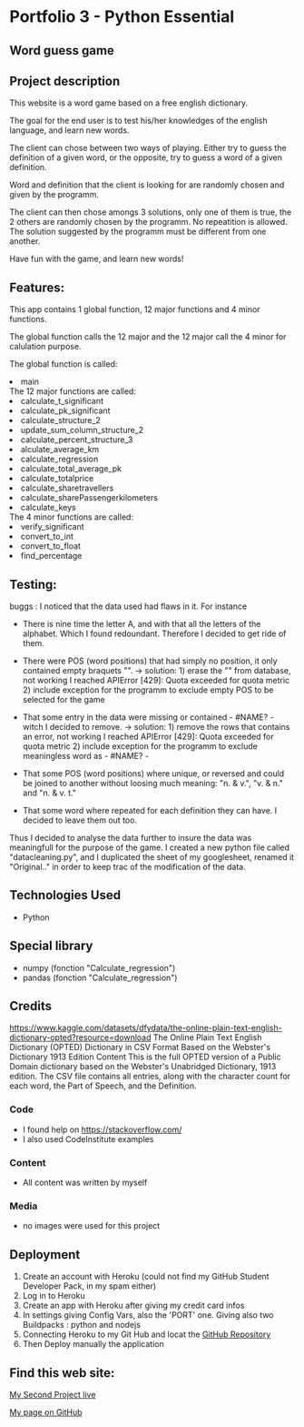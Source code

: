 # Portfolio 3 - Python Essential

## Word guess game

## Project description

This website is a word game based on a free english dictionary. 

The goal for the end user is to test his/her knowledges of the english language, and learn new words.

The client can chose between two ways of playing. Either try to guess the definition of a given word, or the opposite, try to guess a word of a given definition.

Word and definition that the client is looking for are randomly chosen and given by the programm.

The client can then chose amongs 3 solutions, only one of them is true, the 2 others are randomly chosen by the programm. No repeatition is allowed. The solution suggested by the programm must be different from one another.

Have fun with the game, and learn new words!


## Features:

This app contains 1 global function, 12 major functions and 4 minor functions.

The global function calls the 12 major and the 12 major call the 4 minor for calulation purpose.

The global function is called: 
<li>main</li>
The 12 major functions are called: 
<li>calculate_t_significant</li>
<li>calculate_pk_significant</li>
<li>calculate_structure_2</li>
<li>update_sum_column_structure_2</li>
<li>calculate_percent_structure_3</li>
<li>alculate_average_km</li>
<li>calculate_regression</li>
<li>calculate_total_average_pk</li>
<li>calculate_totalprice</li>
<li>calculate_sharetravellers</li>
<li>calculate_sharePassengerkilometers</li>
<li>calculate_keys</li>
The 4 minor functions are called:
<li>verify_significant</li>
<li>convert_to_int</li>
<li>convert_to_float</li>
<li>find_percentage</li>

## Testing:
buggs : 
I noticed that the data used had flaws in it. For instance 
- There is nine time the letter A, and with that all the letters of the alphabet. Which I found redoundant. Therefore I decided to get ride of them.
- There were POS (word positions) that had simply no position, it only contained empty braquets "". 
    -> solution: 
            1) erase the "" from database, not working I reached APIError [429]: Quota exceeded for quota metric
            2) include exception for the programm to exclude empty POS to be selected for the game
- That some entry in the data were missing or contained - #NAME? - witch I decided to remove.
    -> solution:
            1) remove the rows that contains an error, not working I reached APIError [429]: Quota exceeded for quota metric
            2) include exception for the programm to exclude meaningless word as - #NAME? - 
- That some POS (word positions) where unique, or reversed and could be joined to another without loosing much meaning: "n. & v.", "v. & n." and "n. & v. t."

- That some word where repeated for each definition they can have. I decided to leave them out too. 

Thus I decided to analyse the data further to insure the data was meaningfull for the purpose of the game. I created a new python file called "datacleaning.py", and I duplicated the sheet of my googlesheet, renamed it "Original.." in order to keep trac of the modification of the data.


## Technologies Used

- Python

## Special library

- numpy (fonction "Calculate_regression")
- pandas (fonction "Calculate_regression")

## Credits
https://www.kaggle.com/datasets/dfydata/the-online-plain-text-english-dictionary-opted?resource=download
The Online Plain Text English Dictionary (OPTED)
Dictionary in CSV Format Based on the Webster's Dictionary 1913 Edition
Content
This is the full OPTED version of a Public Domain dictionary based on the Webster's Unabridged Dictionary, 1913 edition. The CSV file contains all entries, along with the character count for each word, the Part of Speech, and the Definition.

### Code

- I found help on <https://stackoverflow.com/>
- I also used CodeInstitute examples

### Content

- All content was written by myself

### Media

- no images were used for this project

## Deployment

1. Create an account with Heroku (could not find my GitHub Student Developer Pack, in my spam either)
2. Log in to Heroku
3. Create an app with Heroku after giving my credit card infos
4. In settings giving Config Vars, also the 'PORT' one. Giving also two Buildpacks : python and nodejs
5. Connecting Heroku to my Git Hub and locat the [GitHub Repository](https://github.com/Cyril-CRGB/Portfolio3_Python_Essentials.git)
6. Then Deploy manually the application

## Find this web site:

[My Second Project live](https://portfolio3-python-essentials-d35a77840b91.herokuapp.com/)

[My page on GitHub](https://github.com/Cyril-CRGB/Portfolio3_Python_Essentials.git)